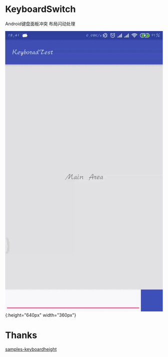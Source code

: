 # KeyboardSwitch
Android键盘面板冲突 布局闪动处理

![screenshot.git](/art/screenshot.gif){:height="640px" width="360px"}

# Thanks
[samples-keyboardheight](https://github.com/siebeprojects/samples-keyboardheight)
